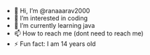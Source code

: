 - 👋 Hi, I’m @ranaaarav2000
- 👀 I’m interested in coding
- 🌱 I’m currently learning java
- 📫 How to reach me (dont need to reach me)
- ⚡ Fun fact: I am 14 years old

<!---
ranaaarav2000/ranaaarav2000 is a ✨ special ✨ repository because its `README.md` (this file) appears on your GitHub profile.
You can click the Preview link to take a look at your changes.
--->
